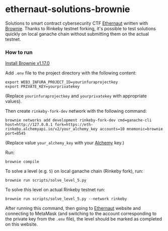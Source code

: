 # ethernaut-solutions-brownie

Solutions to smart contract cybersecurity CTF [Ethernaut](https://ethernaut.openzeppelin.com/) written with [Brownie](https://eth-brownie.readthedocs.io/en/stable/). Thanks to Rinkeby testnet forking, it's possible to test solutions quickly on local ganache chain without submitting them on the actual testnet.

### How to run
[Install Brownie v1.17.0](https://eth-brownie.readthedocs.io/en/stable/install.html)

Add `.env` file to the project directory with the following content:

    export WEB3_INFURA_PROJECT_ID=yourinfuraprojectkey
    export PRIVATE_KEY=yourprivatekey
    
(Replace `yourinfuraprojectkey` and `yourprivatekey` with appropriate values).
    
Then create `rinkeby-fork-dev` network with the following command:

    brownie networks add development rinkeby-fork-dev cmd=ganache-cli host=http://127.0.0.1 fork=https://eth-rinkeby.alchemyapi.io/v2/your_alchemy_key accounts=10 mnemonic=brownie port=8545
  
  (Replace value `your_alchemy_key` with your [Alchemy](https://www.alchemy.com/) key.)

Run:
    
    brownie compile
  
To solve a level (e.g. `5`) on local ganache chain (Rinkeby fork), run:
  
    brownie run scripts/solve_level_5.py
 
To solve this level on actual Rinkeby testnet run:
    
    brownie run scripts/solve_level_5.py --network rinkeby
  
  After running this command, then going to [Ethernaut](https://ethernaut.openzeppelin.com/) website and connecting to MetaMask (and switching to the account corresponding to the private key from the `.env` file), the level should be marked as completed on this website.
  
